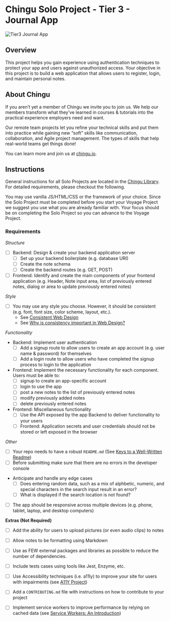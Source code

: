 # Chingu Solo Project - Tier 3 - Journal App

![Tier3 Journal App](./assets/Tier3_Journal_App.png)

## Overview
This project helps you gain experience using authentication techniques to 
protect your app and users against unauthorized access. Your objective in this 
project is to build a web application that allows users to register, login,
and maintain personal notes. 

## About Chingu

If you aren’t yet a member of Chingu we invite you to join us. We help our 
members transform what they’ve learned in courses & tutorials into the 
practical experience employers need and want.

Our remote team projects let you refine your technical skills and put them 
into practice while gaining new “soft” skills like communication, 
collaboration, and Agile project management. The types of skills that 
help real-world teams get things done!

You can learn more and join us at [chingu.io](https://chingu.io).

## Instructions

General instructions for all Solo Projects are located in the 
[Chingu Library](https://voyage.docs.chingu.io/prework/howwork). For detailed 
requirements, please checkout the following.

You may use vanilla JS/HTML/CSS or the framework of your choice. Since the 
Solo Project must be completed before you start your Voyage Project we suggest 
you use what you are already familiar with. Your focus should be on completing 
the Solo Project so you can advance to the Voyage Project.

### Requirements

*Structure*
- [ ] Backend: Design & create your backend application server
  - [ ] Set up your backend boilerplate (e.g. database URI)
  - [ ] Create the note schema
  - [ ] Create the backend routes (e.g. GET, POST)
- [ ] Frontend: Identify and create the main components of your frontend application 
(e.g. Header, Note input area, list of previously entered notes, dialog or area
to update previously entered notes)

*Style*
- [ ] You may use any style you choose. However, it should be consistent (e.g.
font, font size, color scheme, layout, etc.).
  - See [Consistent Web Design](https://1stwebdesigner.com/consistent-web-design/)
  - See [Why is consistency important in Web Design?](https://laceytechsolutions.co.uk/blog/importance-of-consistency-in-web-design/)

*Functionality*
- Backend: Implement user authentication
  - [ ] Add a signup route to allow users to create an app account (e.g. user
  name & password) for themselves
  - [ ] Add a login route to allow users who have completed the signup process
  to login to the application
- Frontend: Implement the necessary functionality for each component. Users
must be able to:
  - [ ] signup to create an app-specific account
  - [ ] login to use the app
  - [ ] post a new notes to the list of previously entered notes
  - [ ] modify previously added notes
  - [ ] delete previously entered notes
- Frontend: Miscellaneous functionality
  - [ ] Use the API exposed by the app Backend to deliver functionality to 
your users
  - [ ] Frontend: Application secrets and user credentials should not be stored or
left exposed in the browser

*Other*
- [ ] Your repo needs to have a robust `README.md` (See [Keys to a Well-Written Readme](https://medium.com/chingu/keys-to-a-well-written-readme-55c53d34fe6d))
- [ ] Before submitting make sure that there are no errors in the developer console
- Anticipate and handle any edge cases
  - [ ] Does entering random data, such as a mix of alphbetic, numeric, and
  special characters in the search input result in an error?
  - [ ] What is displayed if the search location is not found?
- [ ] The app should be responsive across multiple devices (e.g. phone, tablet, 
laptop, and desktop computers)

**Extras (Not Required)**
- [ ] Add the ability for users to upload pictures (or even audio clips) to notes
- [ ] Allow notes to be formatting using Markdown
- [ ] Use as FEW external packages and libraries as possible to reduce the 
number of dependencies.
- [ ] Include tests cases using tools like Jest, Enzyme, etc.
- [ ] Use Accessibility techniques (i.e. a11ly) to improve your site for users 
with impairments (see [A11Y Project](https://a11yproject.com/))
- [ ] Add a `CONTRIBUTING.md` file with instructions on how to contribute to
your project
- [ ] Implement service workers to improve performance by relying on cached 
data (see [Service Workers: An Introduction](https://developers.google.com/web/fundamentals/primers/service-workers))


